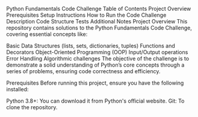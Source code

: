 Python Fundamentals Code Challenge
Table of Contents
Project Overview
Prerequisites
Setup Instructions
How to Run the Code
Challenge Description
Code Structure
Tests
Additional Notes
Project Overview
This repository contains solutions to the Python Fundamentals Code Challenge, covering essential concepts like:

Basic Data Structures (lists, sets, dictionaries, tuples)
Functions and Decorators
Object-Oriented Programming (OOP)
Input/Output operations
Error Handling
Algorithmic challenges
The objective of the challenge is to demonstrate a solid understanding of Python’s core concepts through a series of problems, ensuring code correctness and efficiency.

Prerequisites
Before running this project, ensure you have the following installed:

Python 3.8+: You can download it from Python's official website.
Git: To clone the repository.
